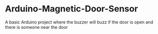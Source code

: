 # Arduino-Magnetic-Door-Sensor
A basic Arduino project where the buzzer will buzz if the door is open and there is someone near the door
